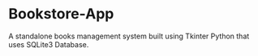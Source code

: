 # Bookstore-App
A standalone books management system built using Tkinter Python that uses SQLite3 Database.
